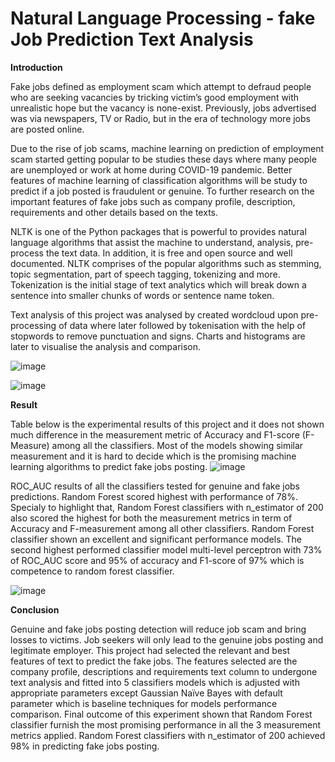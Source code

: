 # Natural Language Processing - fake Job Prediction Text Analysis

**Introduction**

Fake jobs defined as employment scam which attempt to defraud people who are seeking vacancies by tricking victim’s good employment with unrealistic hope but the vacancy is none-exist. Previously, jobs advertised was via newspapers, TV or Radio, but in the era of technology more jobs are posted online. 

Due to the rise of job scams, machine learning on prediction of employment scam started getting popular to be studies these days where many people are unemployed or work at home during COVID-19 pandemic. Better features of machine learning of classification algorithms will be study to predict if a job posted is fraudulent or genuine. To further research on the important features of fake jobs such as company profile, description, requirements and other details based on the texts. 

NLTK is one of the Python packages that is powerful to provides natural language algorithms that assist the machine to understand, analysis, pre-process the text data. In addition, it is free and open source and well documented. NLTK comprises of the popular algorithms such as stemming, topic segmentation, part of speech tagging, tokenizing and more. Tokenization is the initial stage of text analytics which will break down a sentence into smaller chunks of words or sentence name token. 

Text analysis of this project was analysed by created wordcloud upon pre-processing of data where later followed by tokenisation with the help of stopwords to remove punctuation and signs. Charts and histograms are later to visualise the analysis and comparison. 

![image](https://user-images.githubusercontent.com/58686831/197243175-5f6f9e54-2f3a-485a-9ece-e7b42dd57f93.png)

![image](https://user-images.githubusercontent.com/58686831/197243046-3835d82c-002e-477d-9112-2ef1051b03d1.png)


**Result**

Table below is the experimental results of this project and it does not shown much difference in the measurement metric of Accuracy and F1-score (F-Measure) among all the classifiers. Most of the models showing similar measurement and it is hard to decide which is the promising machine learning algorithms to predict fake jobs posting. 
![image](https://user-images.githubusercontent.com/58686831/197242842-14745542-d442-40b0-8ee9-d2e712ddaf08.png)

ROC_AUC results of all the classifiers tested for genuine and fake jobs predictions. Random Forest scored highest with performance of 78%. Specialy to highlight that, Random Forest classifiers with n_estimator of 200 also scored the highest for both the measurement metrics in term of Accuracy and F-measurement among all other classifiers. Random Forest classifier shown an excellent and significant performance models. The second highest performed classifier model multi-level perceptron with 73% of ROC_AUC score and 95% of accuracy and F1-score of 97% which is competence to random forest classifier.

![image](https://user-images.githubusercontent.com/58686831/197242747-529125e4-e417-457f-9735-6b6a2936c1a4.png)


**Conclusion**

Genuine and fake jobs posting detection will reduce job scam and bring losses to victims. Job seekers will only lead to the genuine jobs posting and legitimate employer. This project had selected the relevant and best features of text to predict the fake jobs. The features selected are the company profile, descriptions and requirements text column to undergone text analysis and fitted into 5  classifiers models  which is adjusted with appropriate parameters except Gaussian Naïve Bayes with default parameter which is baseline techniques for models performance comparison. Final outcome of this experiment shown that Random Forest classifier furnish the most promising performance in all the 3 measurement metrics applied. Random Forest classifiers with n_estimator of 200 achieved 98% in predicting fake jobs posting.
